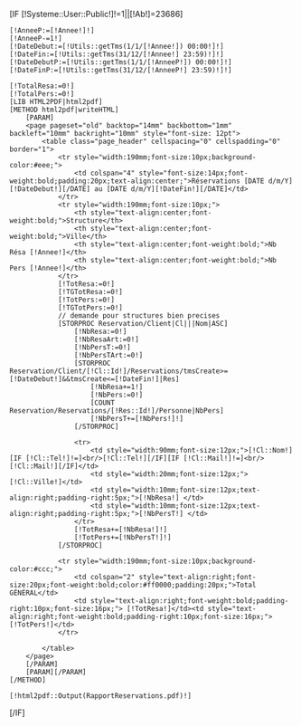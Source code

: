 [IF [!Systeme::User::Public!]!=1||[!Ab!]=23686]

    [!AnneeP:=[!Annee!]!]
    [!AnneeP-=1!]
    [!DateDebut:=[!Utils::getTms(1/1/[!Annee!]) 00:00!]!]
    [!DateFin:=[!Utils::getTms(31/12/[!Annee!] 23:59)!]!]
    [!DateDebutP:=[!Utils::getTms(1/1/[!AnneeP!]) 00:00!]!]
    [!DateFinP:=[!Utils::getTms(31/12/[!AnneeP!] 23:59)!]!]

    [!TotalResa:=0!]
    [!TotalPers:=0!]
    [LIB HTML2PDF|html2pdf]
    [METHOD html2pdf|writeHTML]
        [PARAM]
        <page pageset="old" backtop="14mm" backbottom="1mm" backleft="10mm" backright="10mm" style="font-size: 12pt">
            <table class="page_header" cellspacing="0" cellspadding="0" border="1">
                <tr style="width:190mm;font-size:10px;background-color:#eee;">
                    <td colspan="4" style="font-size:14px;font-weight:bold;padding:20px;text-align:center;">Réservations [DATE d/m/Y][!DateDebut!][/DATE] au [DATE d/m/Y][!DateFin!][/DATE]</td>
                </tr>
                <tr style="width:190mm;font-size:10px;">
                    <th style="text-align:center;font-weight:bold;">Structure</th>
                    <th style="text-align:center;font-weight:bold;">Ville</th>
                    <th style="text-align:center;font-weight:bold;">Nb Résa [!Annee!]</th>
                    <th style="text-align:center;font-weight:bold;">Nb Pers [!Annee!]</th>
                </tr>
                [!TotResa:=0!]
                [!TGTotResa:=0!]
                [!TotPers:=0!]
                [!TGTotPers:=0!]
                // demande pour structures bien precises
                [STORPROC Reservation/Client|Cl|||Nom|ASC]
                    [!NbResa:=0!]
                    [!NbResaArt:=0!]
                    [!NbPersT:=0!]
                    [!NbPersTArt:=0!]
                    [STORPROC Reservation/Client/[!Cl::Id!]/Reservations/tmsCreate>=[!DateDebut!]&&tmsCreate<=[!DateFin!]|Res]
                        [!NbResa+=1!]
                        [!NbPers:=0!]
                        [COUNT Reservation/Reservations/[!Res::Id!]/Personne|NbPers]
                        [!NbPersT+=[!NbPers!]!]
                    [/STORPROC]

                    <tr>
                        <td style="width:90mm;font-size:12px;">[!Cl::Nom!] [IF [!Cl::Tel!]!=]<br/>[!Cl::Tel!][/IF][IF [!Cl::Mail!]!=]<br/>[!Cl::Mail!][/IF]</td>
                        <td style="width:20mm;font-size:12px;">[!Cl::Ville!]</td>
                        <td style="width:10mm;font-size:12px;text-align:right;padding-right:5px;">[!NbResa!] </td>
                        <td style="width:10mm;font-size:12px;text-align:right;padding-right:5px;">[!NbPersT!] </td>
                    </tr>
                    [!TotResa+=[!NbResa!]!]
                    [!TotPers+=[!NbPersT!]!]
                [/STORPROC]

                <tr style="width:190mm;font-size:10px;background-color:#ccc;">
                    <td colspan="2" style="text-align:right;font-size:20px;font-weight:bold;color:#ff0000;padding:20px;">Total GÉNÉRAL</td>
                    <td style="text-align:right;font-weight:bold;padding-right:10px;font-size:16px;"> [!TotResa!]</td><td style="text-align:right;font-weight:bold;padding-right:10px;font-size:16px;">[!TotPers!]</td>
                </tr>

            </table>
        </page>
        [/PARAM]
        [PARAM][/PARAM]
    [/METHOD]

    [!html2pdf::Output(RapportReservations.pdf)!]

[/IF]

